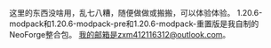 这里的东西没啥用，乱七八糟，随便做做或搬搬，可以体验体验。
1.20.6-modpack和1.20.6-modpack-pre和1.20.6-modpack-重置版是我自制的NeoForge整合包。
我的邮箱是zxm412116312@outlook.com。
